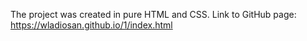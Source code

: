 The project was created in pure HTML and CSS.
Link to GitHub page: https://wladiosan.github.io/1/index.html